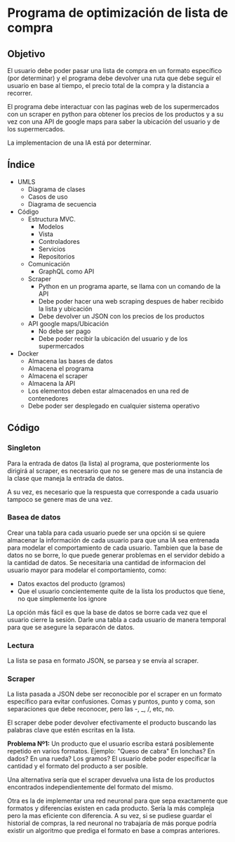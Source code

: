 # Programa de optimización de lista de compra

## Objetivo

El usuario debe poder pasar una lista de compra en un formato específico (por determinar) y el programa
debe devolver una ruta que debe seguir el usuario en base al tiempo, el precio total de la compra y la distancia a recorrer.

El programa debe interactuar con las paginas web de los supermercados con un scraper en python para obtener los precios de los productos 
y a su vez con una API de google maps para saber la ubicación del usuario y de los supermercados.

La implementacion de una IA está por determinar.

## Índice
 
* UMLS
  * Diagrama de clases
  * Casos de uso
  * Diagrama de secuencia
* Código
  * Estructura MVC.
    * Modelos 
    * Vista
    * Controladores
    * Servicios
    * Repositorios
  * Comunicación 
    * GraphQL como API
  * Scraper
    * Python en un programa aparte, se llama con un comando de la API
    * Debe poder hacer una web scraping despues de haber recibido la lista y ubicación
    * Debe devolver un JSON con los precios de los productos
  * API google maps/Ubicación
    * No debe ser pago
    * Debe poder recibir la ubicación del usuario y de los supermercados
* Docker
  * Almacena las bases de datos
  * Almacena el programa
  * Almacena el scraper
  * Almacena la API
  * Los elementos deben estar almacenados en una red de contenedores 
  * Debe poder ser desplegado en cualquier sistema operativo

## Código

### Singleton 

Para la entrada de datos (la lista) al programa, que posteriormente los dirigirá al scraper, 
es necesario que no se genere mas de una instancia de la clase que maneja la entrada de datos.

A su vez, es necesario que la respuesta que corresponde a cada usuario tampoco se genere mas de una vez.

### Basea de datos

Crear una tabla para cada usuario puede ser una opción si se quiere almacenar la información de cada usuario 
para que una IA sea entrenada para modelar el comportamiento de cada usuario. Tambien que la base de datos no se borre, 
lo que puede generar problemas en el servidor debido a la cantidad de datos.
Se necesitaria una cantidad de informacion del usuario mayor para modelar el comportamiento, como:
* Datos exactos del producto (gramos)
* Que el usuario concientemente quite de la lista los productos que tiene, no que simplemente los ignore

La opción más fácil es que la base de datos se borre cada vez que el usuario cierre la sesión. 
Darle una tabla a cada usuario de manera temporal para que se asegure la separacón de datos.

### Lectura 

La lista se pasa en formato JSON, se parsea y se envía al scraper. 

### Scraper

La lista pasada a JSON debe ser reconocible por el scraper en un formato específico para evitar confusiones.
Comas y puntos, punto y coma, son separaciones que debe reconocer, pero las -, _, /, etc, no.

El scraper debe poder devolver efectivamente el producto buscando las palabras clave que estén escritas en la lista.

**Problema Nº1:** Un producto que el usuario escriba estará posiblemente repetido en varios formatos. Ejemplo: "Queso de cabra"
En lonchas? En dados? En una rueda? Los gramos? El usuario debe poder especificar la cantidad y el formato del producto a ser posible.

Una alternativa sería que el scraper devuelva una lista de los productos encontrados independientemente del formato del mismo.

Otra es la de implementar una red neuronal para que sepa exactamente que formatos y diferencias existen en cada producto. 
Sería la más compleja pero la mas eficiente con diferencia. A su vez, si se pudiese guardar el historial de compras, 
la red neuronal no trabajaría de más porque podría existir un algoritmo que prediga el formato en base a compras anteriores.   


 
